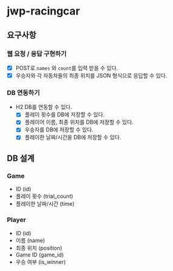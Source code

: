 # jwp-racingcar

## 요구사항

### 웹 요청 / 응답 구현하기

- [x] POST로 `names` 와 `count`를 입력 받을 수 있다.
- [x] 우승자와 각 자동차들의 최종 위치를 JSON 형식으로 응답할 수 있다.

### DB 연동하기

- H2 DB를 연동할 수 있다.
    - [x] 플레이 횟수를 DB에 저장할 수 있다.
    - [x] 플레이어 이름, 최종 위치를 DB에 저장할 수 있다.
    - [x] 우승자를 DB에 저장할 수 있다.
    - [x] 플레이한 날짜/시간을 DB에 저장할 수 있다.

## DB 설계

### Game

- ID (id)
- 플레이 횟수 (trial_count)
- 플레이한 날짜/시간 (time)

### Player

- ID (id)
- 이름 (name)
- 최종 위치 (position)
- Game ID (game_id)
- 우승 여부 (is_winner)
